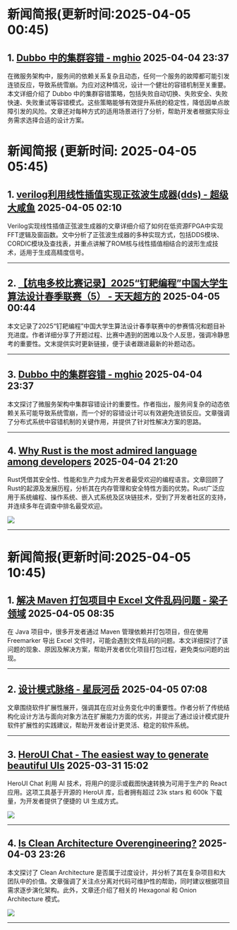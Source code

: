 # 新闻简报(更新时间:2025-04-05 00:45)

## 1. [Dubbo 中的集群容错 - mghio](https://www.cnblogs.com/mghio/p/18809618)   2025-04-04 23:37

在微服务架构中，服务间的依赖关系复杂且动态，任何一个服务的故障都可能引发连锁反应，导致系统雪崩。为应对这种情况，设计一个健壮的容错机制至关重要。本文详细介绍了 Dubbo 中的集群容错策略，包括失败自动切换、失败安全、失败快速、失败重试等容错模式。这些策略能够有效提升系统的稳定性，降低因单点故障引发的风险。文章还对每种方式的适用场景进行了分析，帮助开发者根据实际业务需求选择合适的设计方案。


# 新闻简报 (更新时间: 2025-04-05 05:45)

## 1. [verilog利用线性插值实现正弦波生成器(dds) - 超级大咸鱼](https://www.cnblogs.com/SuperBigSaltFish0/p/18809684)   2025-04-05 02:10

Verilog实现线性插值正弦波生成器的文章详细介绍了如何在低资源FPGA中实现FFT逻辑及窗函数。文中分析了正弦波生成器的多种实现方式，包括DDS模块、CORDIC模块及查找表，并重点讲解了ROM核与线性插值相结合的波形生成技术，适用于生成高精度信号。

---

## 2. [【杭电多校比赛记录】2025“钉耙编程”中国大学生算法设计春季联赛（5） - 天天超方的](https://www.cnblogs.com/TianTianChaoFangDe/p/18809665)   2025-04-05 00:44

本文记录了2025“钉耙编程”中国大学生算法设计春季联赛中的参赛情况和题目补充进度。作者详细分享了开题过程、比赛中遇到的困难以及个人反思，强调冷静思考的重要性。文末提供实时更新链接，便于读者跟进最新的补题动态。

---

## 3. [Dubbo 中的集群容错 - mghio](https://www.cnblogs.com/mghio/p/18809618)   2025-04-04 23:37

本文探讨了微服务架构中集群容错设计的重要性。作者指出，服务间复杂的动态依赖关系可能导致系统雪崩，而一个好的容错设计可以有效避免连锁反应。文章强调了分布式系统中容错机制的关键作用，并提供了针对性解决方案的思路。

---

## 4. [Why Rust is the most admired language among developers](https://app.daily.dev/posts/why-rust-is-the-most-admired-language-among-developers-npxztzooo)   2025-04-04 21:20

Rust凭借其安全性、性能和生产力成为开发者最受欢迎的编程语言。文章回顾了Rust的起源及发展历程，分析其在内存管理和安全特性方面的优势。Rust广泛应用于系统编程、操作系统、嵌入式系统及区块链技术，受到了开发者社区的支持，并连续多年在调查中排名最受欢迎。

![](https://media.daily.dev/image/upload/f_auto,q_auto/v1/posts/517c1d1a5398620871f6b70a13fd995a?_a=AQAEuj9)

---
# 新闻简报(更新时间:2025-04-05 10:45)

## 1. [解决 Maven 打包项目中 Excel 文件乱码问题 - 梁子领域](https://www.cnblogs.com/liangzilingyu/p/18809756)   2025-04-05 08:35

在 Java 项目中，很多开发者通过 Maven 管理依赖并打包项目，但在使用 Freemarker 导出 Excel 文件时，可能会遇到文件乱码的问题。本文详细探讨了该问题的现象、原因及解决方案，帮助开发者优化项目打包过程，避免类似问题的出现。

---

## 2. [设计模式脉络 - 星辰河岳](https://www.cnblogs.com/xingchenheyue/p/18787234)   2025-04-05 07:08

文章围绕软件扩展性展开，强调其在应对业务变化中的重要性。作者分析了传统结构化设计方法与面向对象方法在扩展能力方面的优劣，并提出了通过设计模式提升软件扩展性的实践建议，帮助开发者设计更灵活、稳定的软件系统。

---

## 3. [HeroUI Chat - The easiest way to generate beautiful UIs](https://app.daily.dev/posts/heroui-chat---the-easiest-way-to-generate-beautiful-uis-maqmg7sr9)   2025-03-31 15:02

HeroUI Chat 利用 AI 技术，将用户的提示或截图快速转换为可用于生产的 React 应用。这项工具基于开源的 HeroUI 库，后者拥有超过 23k stars 和 600k 下载量，为开发者提供了便捷的 UI 生成方式。

![](https://media.daily.dev/image/upload/f_auto,q_auto/v1/posts/80283e223036eb619566039f11005cf0?_a=AQAEuj9)

---

## 4. [Is Clean Architecture Overengineering?](https://app.daily.dev/posts/is-clean-architecture-overengineering--hlpbqhb4y)   2025-04-03 23:26

本文探讨了 Clean Architecture 是否属于过度设计，并分析了其在复杂项目和大团队中的价值。文章强调了关注点分离对代码可维护性的帮助，同时建议根据项目需求逐步演化架构。此外，文章还介绍了相关的 Hexagonal 和 Onion Architecture 模式。

![](https://media.daily.dev/image/upload/f_auto,q_auto/v1/posts/a3f4dbc350bbb0df2bfb3bb8f314fa64?_a=AQAEuj9)

---